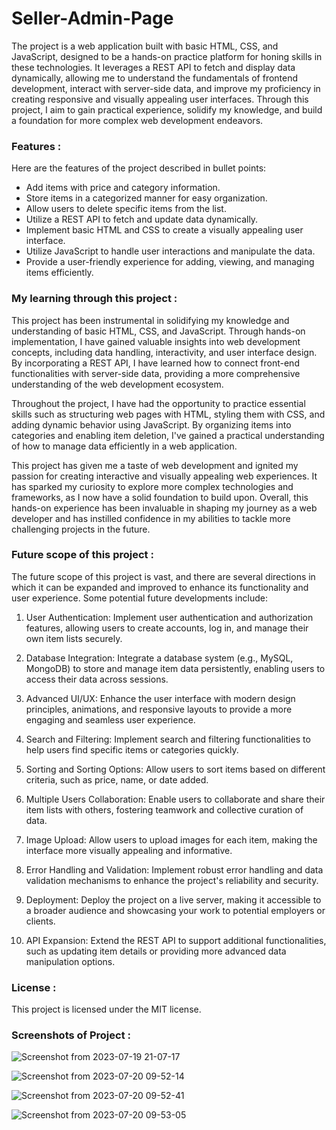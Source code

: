 # Seller-Admin-Page
The project is a web application built with basic HTML, CSS, and JavaScript, designed to be a hands-on practice platform for honing skills in these technologies. It leverages a REST API to fetch and display data dynamically, allowing me to understand the fundamentals of frontend development, interact with server-side data, and improve my proficiency in creating responsive and visually appealing user interfaces. Through this project, I aim to gain practical experience, solidify my knowledge, and build a foundation for more complex web development endeavors.

### Features :
Here are the features of the project described in bullet points:

- Add items with price and category information.
- Store items in a categorized manner for easy organization.
- Allow users to delete specific items from the list.
- Utilize a REST API to fetch and update data dynamically.
- Implement basic HTML and CSS to create a visually appealing user interface.
- Utilize JavaScript to handle user interactions and manipulate the data.
- Provide a user-friendly experience for adding, viewing, and managing items efficiently.

### My learning through this project :

This project has been instrumental in solidifying my knowledge and understanding of basic HTML, CSS, and JavaScript. Through hands-on implementation, I have gained valuable insights into web development concepts, including data handling, interactivity, and user interface design. By incorporating a REST API, I have learned how to connect front-end functionalities with server-side data, providing a more comprehensive understanding of the web development ecosystem.

Throughout the project, I have had the opportunity to practice essential skills such as structuring web pages with HTML, styling them with CSS, and adding dynamic behavior using JavaScript. By organizing items into categories and enabling item deletion, I've gained a practical understanding of how to manage data efficiently in a web application.

This project has given me a taste of web development and ignited my passion for creating interactive and visually appealing web experiences. It has sparked my curiosity to explore more complex technologies and frameworks, as I now have a solid foundation to build upon. Overall, this hands-on experience has been invaluable in shaping my journey as a web developer and has instilled confidence in my abilities to tackle more challenging projects in the future.

### Future scope of this project :

The future scope of this project is vast, and there are several directions in which it can be expanded and improved to enhance its functionality and user experience. Some potential future developments include:

1. User Authentication: Implement user authentication and authorization features, allowing users to create accounts, log in, and manage their own item lists securely.

2. Database Integration: Integrate a database system (e.g., MySQL, MongoDB) to store and manage item data persistently, enabling users to access their data across sessions.

3. Advanced UI/UX: Enhance the user interface with modern design principles, animations, and responsive layouts to provide a more engaging and seamless user experience.

4. Search and Filtering: Implement search and filtering functionalities to help users find specific items or categories quickly.

5. Sorting and Sorting Options: Allow users to sort items based on different criteria, such as price, name, or date added.

6. Multiple Users Collaboration: Enable users to collaborate and share their item lists with others, fostering teamwork and collective curation of data.

7. Image Upload: Allow users to upload images for each item, making the interface more visually appealing and informative.

8. Error Handling and Validation: Implement robust error handling and data validation mechanisms to enhance the project's reliability and security.

9. Deployment: Deploy the project on a live server, making it accessible to a broader audience and showcasing your work to potential employers or clients.

10. API Expansion: Extend the REST API to support additional functionalities, such as updating item details or providing more advanced data manipulation options.

### License :

This project is licensed under the MIT license.

### Screenshots of Project :

![Screenshot from 2023-07-19 21-07-17](https://github.com/chandrasahi10/Seller-Admin-Page/assets/66238180/43465d3c-31b6-4798-9b64-816ddcf22bba)

![Screenshot from 2023-07-20 09-52-14](https://github.com/chandrasahi10/Seller-Admin-Page/assets/66238180/572f7116-22c7-4cbe-8fd8-74117561c563)

![Screenshot from 2023-07-20 09-52-41](https://github.com/chandrasahi10/Seller-Admin-Page/assets/66238180/d5ec67b1-934e-456e-9583-074a3bae0a58)

![Screenshot from 2023-07-20 09-53-05](https://github.com/chandrasahi10/Seller-Admin-Page/assets/66238180/35f2fba6-09a1-40b0-9ab0-92d949043629)
